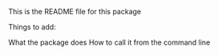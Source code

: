 This is the README file for this package

Things to add:

What the package does
How to call it from the command line
